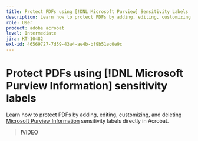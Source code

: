 ```yaml
---
title: Protect PDFs using [!DNL Microsoft Purview] Sensitivity Labels
description: Learn how to protect PDFs by adding, editing, customizing, and deleting [!DNL Microsoft Purview] sensitivity Labels directly in Acrobat
role: User
product: adobe acrobat
level: Intermediate
jira: KT-10482
exl-id: 46569727-7d59-43a4-ae4b-bf9b51ec0e9c
---
```

# Protect PDFs using [!DNL Microsoft Purview Information] sensitivity labels

Learn how to protect PDFs by adding, editing, customizing, and deleting [Microsoft Purview Information](https://learn.microsoft.com/en-us/microsoft-365/compliance/information-protection?view=o365-worldwide) sensitivity labels directly in Acrobat.

>[!VIDEO](https://video.tv.adobe.com/v/3410552?quality=12&learn=on&hidetitle=true)

